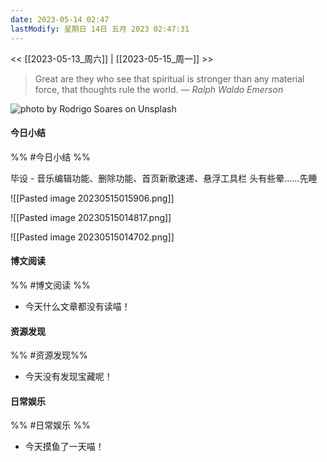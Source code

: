 ```yaml
---
date: 2023-05-14 02:47
lastModify: 星期日 14日 五月 2023 02:47:31
---
```


<< [[2023-05-13_周六]] | [[2023-05-15_周一]] >>

> Great are they who see that spiritual is stronger than any material force, that thoughts rule the world.
> — <cite>Ralph Waldo Emerson</cite>

![photo by Rodrigo Soares on Unsplash](https://images.unsplash.com/photo-1513875528452-39400945934d?crop=entropy&cs=srgb&fm=jpg&ixid=M3wzNjM5Nzd8MHwxfHJhbmRvbXx8fHx8fHx8fDE2ODQwMDM2NTR8&ixlib=rb-4.0.3&q=85&w=200&h=200)

#### 今日小结
%% #今日小结 %%

毕设 - 音乐编辑功能、删除功能、首页新歌速递、悬浮工具栏
头有些晕……先睡

![[Pasted image 20230515015906.png]]

![[Pasted image 20230515014817.png]]

![[Pasted image 20230515014702.png]]

#### 博文阅读
%% #博文阅读 %%

- 今天什么文章都没有读喵！

#### 资源发现
%% #资源发现%%

- 今天没有发现宝藏呢！

#### 日常娱乐
%% #日常娱乐 %%

- 今天摸鱼了一天喵！


